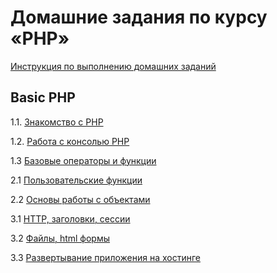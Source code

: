 # Домашние задания по курсу «PHP»

[Инструкция по выполнению домашних заданий](https://github.com/netology-code/bphp-2-homeworks/blob/master/homework.md)

## Basic PHP

1.1. [Знакомство с PHP](001-intro)

1.2. [Работа с консолью PHP](002-console)

1.3 [Базовые операторы и функции]()

2.1 [Пользовательские функции]()

2.2 [Основы работы с объектами]()

3.1 [HTTP, заголовки, сессии]()

3.2 [Файлы, html формы]()

3.3 [Развертывание приложения на хостинге]()
